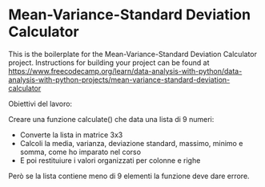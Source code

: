 # Mean-Variance-Standard Deviation Calculator

This is the boilerplate for the Mean-Variance-Standard Deviation Calculator project. Instructions for building your project can be found at https://www.freecodecamp.org/learn/data-analysis-with-python/data-analysis-with-python-projects/mean-variance-standard-deviation-calculator


Obiettivi del lavoro:

Creare una funzione calculate() che data una lista di 9 numeri:
- Converte la lista in matrice 3x3
- Calcoli la media, varianza, deviazione standard, massimo, minimo e somma, come ho imparato nel corso
- E poi restituiure i valori organizzati per colonne e righe

Però se la lista contiene meno di 9 elementi la funzione deve dare errore.